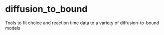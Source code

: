 # diffusion_to_bound
Tools to fit choice and reaction time data to a variety of diffusion-to-bound models
